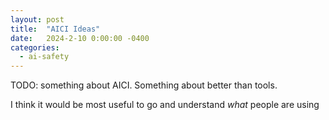 ```yaml
---
layout: post
title:  "AICI Ideas"
date:   2024-2-10 0:00:00 -0400
categories:
  - ai-safety
---
```


TODO: something about AICI. Something about better than tools. 

I think it would be most useful to go and understand _what_ people are using 